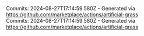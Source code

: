 Commits: 2024-08-27T17:14:59.580Z - Generated via https://github.com/marketplace/actions/artificial-grass
<br>
Commits: 2024-08-27T17:14:59.580Z - Generated via https://github.com/marketplace/actions/artificial-grass
<br>
